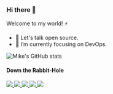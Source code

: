 
### Hi there 👋

Welcome to my world! ⚡

- 👯 Let's talk open source.
- 🔭 I’m currently focusing on DevOps.

![Mike's GitHub stats](https://github-readme-stats.vercel.app/api?username=123MwanjeMike&count_private=true&show_icons=true)

#### Down the Rabbit-Hole

<span align="left">
  <a href="https://www.linkedin.com/in/mike-mwanje-470b15155/">
    <img src="https://img.shields.io/badge/-LinkedIn-0a66c2?style=flat-square&logo=Linkedin&logoColor=white&link=https://www.linkedin.com/in/mike-mwanje-470b15155/" />
  </a>
  <a href="https://www.hackerrank.com/mwanjemike/">
    <img src="https://img.shields.io/badge/-HackerRank-1ba94c?style=flat-square&logo=Hackerrank&logoColor=white&link=https://www.hackerrank.com/mwanjemike" />
  </a>
  <a href="https://app.pluralsight.com/profile/mike-mwanje">
    <img src="https://img.shields.io/badge/-Pluralsight-8a1a45?style=flat-square&logo=Pluralsight&logoColor=white&link=https://app.pluralsight.com/profile/mike-mwanje" />
  </a>
  <a href="https://dev.to/mwanjemike">
    <img src="https://img.shields.io/badge/DEV.to-black" />
  </a>
  <a href="https://github.com/123MwanjeMike/?tab=follow">
    <img src="https://img.shields.io/github/followers/123MwanjeMike?label=Follow&style=social" />
  </a>
</span>

<!--
**123MwanjeMike/123MwanjeMike** is a ✨ _special_ ✨ repository because its `README.md` (this file) appears on your GitHub profile.

Here are some ideas to get you started:

- 🔭 I’m currently working on ...
- 🌱 I’m currently learning ...
- 👯 I’m looking to collaborate on ...
- 🤔 I’m looking for help with ...
- 💬 Ask me about ...
- 📫 How to reach me: ...
- 😄 Pronouns: ...
- ⚡ Fun fact: ...
-->
